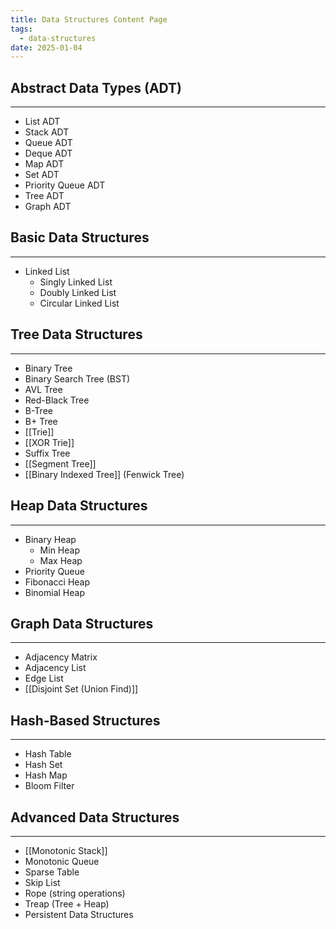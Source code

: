 ```yaml
---
title: Data Structures Content Page
tags:
  - data-structures
date: 2025-01-04
---
```


## Abstract Data Types (ADT)

---

- List ADT
- Stack ADT
- Queue ADT
- Deque ADT
- Map ADT
- Set ADT
- Priority Queue ADT
- Tree ADT
- Graph ADT

## Basic Data Structures

---

- Linked List
  - Singly Linked List
  - Doubly Linked List
  - Circular Linked List

## Tree Data Structures

---

- Binary Tree
- Binary Search Tree (BST)
- AVL Tree
- Red-Black Tree
- B-Tree
- B+ Tree
- [[Trie]]
- [[XOR Trie]]
- Suffix Tree
- [[Segment Tree]]
- [[Binary Indexed Tree]] (Fenwick Tree)

## Heap Data Structures

---

- Binary Heap
  - Min Heap
  - Max Heap
- Priority Queue
- Fibonacci Heap
- Binomial Heap

## Graph Data Structures

---

- Adjacency Matrix
- Adjacency List
- Edge List
- [[Disjoint Set (Union Find)]]

## Hash-Based Structures

---

- Hash Table
- Hash Set
- Hash Map
- Bloom Filter

## Advanced Data Structures

---

- [[Monotonic Stack]]
- Monotonic Queue
- Sparse Table
- Skip List
- Rope (string operations)
- Treap (Tree + Heap)
- Persistent Data Structures
